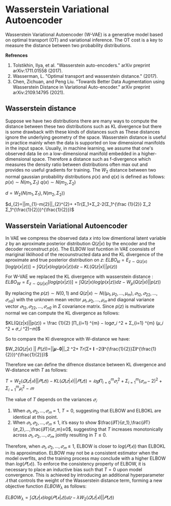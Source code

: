 
Wasserstein Variational Autoencoder
===============
Wasserstein Variational Autoencoder (W-VAE) is a generative model based on optimal transport (OT) and variational inference. The OT cost is a key to measure the distance between two probability distributions.

**Refrences**
1. Tolstikhin, Ilya, et al. "Wasserstein auto-encoders." arXiv preprint arXiv:1711.01558 (2017).
2. Wasserman, L. "Optimal transport and wasserstein distance." (2017).
3. Chen, Zichuan, and Peng Liu. "Towards Better Data Augmentation using Wasserstein Distance in Variational Auto-encoder." arXiv preprint arXiv:2109.14795 (2021).


Wasserstein distance
---------------
Suppose we have two distributions there are many ways to compute the distance between these two distributions such as KL divergence but there is some drawback with these kinds of distances such as These distances ignore the underlying geometry of the space. Wasserstein distance is useful in practice mainly when the data is supported on low dimensional manifolds in the input space.  Usually, in machine learning, we assume that one's observed data lie on a low-dimensional manifold embedded in a higher-dimensional space. Therefore a distance such as f-divergence which measures the density ratio between distributions often max out and provides no useful gradients for training. 
The $W_2$ distance between two normal gaussian  probability distributions $p(x)$ and $q(x)$ is defined as follows:
$p(x)\sim N(m_{1},Σ_{1})$
$q(x)\sim N(m_{2},Σ_{2})$

$d = W_{2}(N(m_{1},Σ_{1}),N(m_{2},Σ_{2}))$


$d_{2}=||m_{1}-m{2}||_{2}^{2}+ +Tr(Σ_1+Σ_2-2(Σ_1^{\frac {1}{2}} Σ_2 Σ_1^{\frac{1}{2}})^{\frac{1}{2}})$


Wasserstein Variational Autoencoder
------------------------------------------
In VAE we compress the observed data $x$ into low dimentional latent variable $z$ by an aproximate posterior distribution $Q(z|x)$ by the encoder and the decoder reconstruct $p(x)$. The ELBOW lost fucntion in VAE coonsists of mariginal liklihood of the recounstructed data and the KL divergence of the aproximate and true posterior distribution on $z$:
$ELBO_{kl} = E_{z \sim Q(z|x)} [log(p(x|z))] = \int Q(z|x)log(p(x|z))dz -KL(Q(z|x)||p(z))$

For W-VAE we replaced the KL divergence with wasserstein distance :
$ELBO_{W} = E_{z \sim Q(z|x)} [log(p(x|z))] = \int Q(z|x)log(p(x|z))dz -W_p(Q(z|x)||p(z))$

By replacing the $p(z) \sim N(0,1)$ and $Q(z|x) \sim N((μ_1, μ_2, ...,μ_m),{𝜎_{12},𝜎_{22},…,𝜎_{𝑚2}})$ with  the unknown mean vector ${𝜇_1,𝜇_2,…,𝜇_𝑚}$ and diagonal variance vector ${𝜎_{12},𝜎_{22},…,𝜎_{𝑚2}}$ in $Σ$ covariance matrix. Since $p(z)$ is multivariate normal we can compute the KL divergence as follows:

$KL(Q(z|x)||p(z)) = \frac {1}{2} [Π_{i=1} ^{m} − log𝜎_𝑖 ^2 + Σ_{i=1} ^{m} (𝜇_𝑖 ^2 + 𝜎_𝑖 ^2)−𝑚]$

So to compare the Kl diveregnce with W-distance we have:

$W_2(𝑄(𝑧|𝑥) || 𝑃(𝑧))=||𝝁−𝟎||_2 ^2+ 𝑇𝑟(Σ+ 𝐈 −2(𝐈^{\frac{1}{2}}Σ𝐈^{\frac{1}{2}})^{\frac{1}{2}})$

Therefore we can define the difrence disstance between KL divergence and W-distance with $T$ as follows:

$T=W_2(𝑄(𝑧|𝑥) ||𝑃(𝑧))− KL(𝑄(𝑧|𝑥) ||𝑃(𝑧))= 𝑙𝑜𝑔 Π_{i=0} ^m 𝜎_𝑖 ^2 +Σ_{i=1} ^m (𝜎_𝑚 − 2)^2 + Σ_{i=1} ^m 𝜇_𝑖^2−𝑚$

The value of $T$ depends on the variances $𝜎_𝑖$

1. When $𝜎_1,𝜎_2,…,𝜎_𝑚=1$, $T=0$, suggesting that ELBOW and ELBOKL are identical at this point.
2. When $𝜎_1,𝜎_2,…,𝜎_𝑚≤1$, it’s easy to show $\frac{𝜕T}{𝜎_1},\frac{𝜕T}{𝜎_2},…,\frac{𝜕T}{𝜎_m}≥0$, suggesting that $T$ increases monotonically across ${𝜎_1,𝜎_2,…,𝜎_𝑚}$, jointly resulting in $T≤0$.

Therefore, when $𝜎_1,𝜎_2,…,𝜎_𝑚≤1$, ELBOW is closer to $log(𝑃(𝑥))$ than ELBOKL in its approximation.
ELBOW may not be a consistent estimator when the model overfits, and the training process may conclude with a higher ELBOW than $log(𝑃(𝑥))$. To enforce the consistency property of ELBOW, it is necessary to place an inductive bias such that $T=0$ upon model convergence. This is achieved by introducing an additional hyperparameter $𝜆$ that controls the weight of the Wasserstein distance term, forming a new objective function $ELBOW_λ$ as follows:

$ELBOW_λ= ∫𝑄(𝑧|𝑥)log(𝑃(𝑥|𝑧))𝑑𝑧 − λ W_2(𝑄(𝑧|𝑥) || 𝑃(𝑧))$









